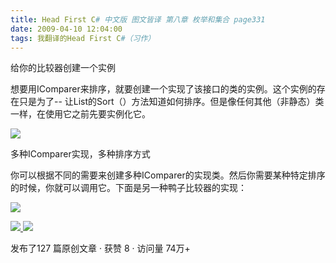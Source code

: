 ```yaml
---
title: Head First C# 中文版 图文皆译 第八章 枚举和集合 page331
date: 2009-04-10 12:04:00
tags: 我翻译的Head First C#（习作）
---
```

给你的比较器创建一个实例

  

想要用IComparer来排序，就要创建一个实现了该接口的类的实例。这个实例的存在只是为了--
让List的Sort（）方法知道如何排序。但是像任何其他（非静态）类一样，在使用它之前先要实例化它。

  

![](https://p-blog.csdn.net/images/p_blog_csdn_net/cuipengfei1/EntryImages/20090410/2009-04-10_11-43-30.jpg)

多种IComparer实现，多种排序方式

  

你可以根据不同的需要来创建多种IComparer的实现类。然后你需要某种特定排序的时候，你就可以调用它。下面是另一种鸭子比较器的实现：

  

![](https://p-blog.csdn.net/images/p_blog_csdn_net/cuipengfei1/EntryImages/20090410/2009-04-10_11-51-44.jpg)



[ ![](https://profile.csdnimg.cn/5/2/5/3_cuipengfei1)
![](https://g.csdnimg.cn/static/user-reg-year/1x/11.png)
](https://blog.csdn.net/cuipengfei1)



发布了127 篇原创文章  ·  获赞 8  ·  访问量 74万+

